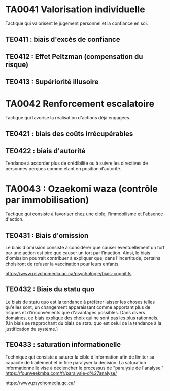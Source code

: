 # TA0041 Valorisation individuelle
Tactique qui valorisent le jugement personnel et la confiance en soi. 

## TE0411 : biais d'excès de confiance
## TE0412 : Effet Peltzman (compensation du risque)
## TE0413 : Supériorité illusoire

# TA0042 Renforcement escalatoire 
Tactique qui favorise la réalisation d'actions déjà engagées. 

## TE0421 : biais des coûts irrécupérables
## TE0422 : biais d'autorité
Tendance à accorder plus de crédibilité ou à suivre les directives de personnes perçues comme étant en position d'autorité.


# TA0043 : Ozaekomi waza (contrôle par immobilisation)
Tactique qui consiste à favoriser chez une cible, l'immobilisme et l'absence d'action.

## TE0431 : Biais d'omission
Le biais d'omission consiste à considérer que causer éventuellement un tort par une action est pire que causer un tort par l’inaction. Ainsi, le biais d'omission pourrait contribuer à expliquer que, dans l'incertitude, certains choisiront de refuser la vaccination pour leurs enfants. 

<https://www.psychomedia.qc.ca/psychologie/biais-cognitifs>

## TE0432 : Biais du statu quo
Le biais de statu quo est la tendance à préférer laisser les choses telles qu'elles sont, un changement apparaissant comme apportant plus de risques et d'inconvénients que d'avantages possibles. Dans divers domaines, ce biais explique des choix qui ne sont pas les plus rationnels. (Un biais se rapprochant du biais de statu quo est celui de la tendance à la justification du système.) 

## TE0433 : saturation informationelle
Technique qui consiste à saturer la cible d’information afin de limiter sa capacité de traitement et in fine paralyser la décision.
La saturation informationnelle vise à déclencher le processus de "paralysie de l'analyse."
<https://fourweekmba.com/fr/paralysie-d%27analyse/>

<https://www.psychomedia.qc.ca/>
